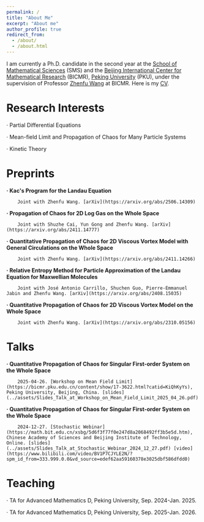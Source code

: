 ```yaml
---
permalink: /
title: "About Me"
excerpt: "About me"
author_profile: true
redirect_from: 
  - /about/
  - /about.html
---
```


I am currently a Ph.D. candidate in the second year at the [School of Mathematical Sciences](https://www.math.pku.edu.cn/) (SMS) and the [Beijing International Center for Mathematical Research](https://bicmr.pku.edu.cn/) (BICMR), [Peking University](https://www.pku.edu.cn/) (PKU), under the supervision of Professor [Zhenfu Wang](http://faculty.bicmr.pku.edu.cn/~zhenfuwang/) at BICMR. Here is my [CV](../assets/CV.pdf).

Research Interests
======
· Partial Differential Equations

· Mean-field Limit and Propagation of Chaos for Many Particle Systems

· Kinetic Theory

Preprints
======
**· Kac's Program for the Landau Equation** 
        
        Joint with Zhenfu Wang. [arXiv](https://arxiv.org/abs/2506.14309) 

**· Propagation of Chaos for 2D Log Gas on the Whole Space** 
        
        Joint with Shuzhe Cai, Yun Gong and Zhenfu Wang. [arXiv](https://arxiv.org/abs/2411.14777)

**· Quantitative Propagation of Chaos for 2D Viscous Vortex Model with General Circulations on the Whole Space** 
        
        Joint with Zhenfu Wang. [arXiv](https://arxiv.org/abs/2411.14266)

**· Relative Entropy Method for Particle Approximation of the Landau Equation for Maxwellian Molecules**
        
        Joint with José Antonio Carrillo, Shuchen Guo, Pierre-Emmanuel Jabin and Zhenfu Wang. [arXiv](https://arxiv.org/abs/2408.15035)

**· Quantitative Propagation of Chaos for 2D Viscous Vortex Model on the Whole Space** 
        
        Joint with Zhenfu Wang. [arXiv](https://arxiv.org/abs/2310.05156)

Talks
======
**· Quantitative Propagation of Chaos for Singular First-order System on the Whole Space**
        
        2025-04-26. [Workshop on Mean Field Limit](https://bicmr.pku.edu.cn/content/show/17-3622.html?catid=KiQhKyYs), Peking University, Beijing, China. [slides](../assets/Slides_Talk_at_Workshop_on_Mean_Field_Limit_2025_04_26.pdf)

**· Quantitative Propagation of Chaos for Singular First-order System on the Whole Space**
        
        2024-12-27. [Stochastic Webinar](https://math.bit.edu.cn/xsbg/5d6f3f77f0e247d8a2068492ff3b5e5d.htm), Chinese Academy of Sciences and Beijing Institute of Technology, Online. [slides](../assets/Slides_Talk_at_Stochastic_Webinar_2024_12_27.pdf) [video](https://www.bilibili.com/video/BV1P7CJYLE2N/?spm_id_from=333.999.0.0&vd_source=edef62aa59160378e3025dbf586dfdd0)

Teaching
======
· TA for Advanced Mathematics D, Peking University, Sep. 2024-Jan. 2025.

· TA for Advanced Mathematics D, Peking University, Sep. 2025-Jan. 2026.



